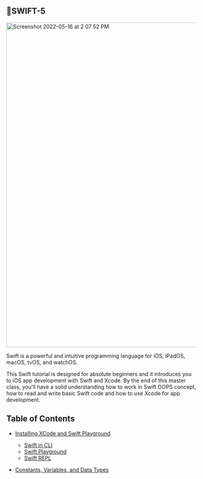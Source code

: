 ## 🍎SWIFT-5

<img width="858" alt="Screenshot 2022-05-16 at 2 07 52 PM" src="https://user-images.githubusercontent.com/77538183/168552889-1371660a-986c-4069-b905-2c4fb78e0c66.png">



Swift is a powerful and intuitive programming language for iOS, iPadOS, macOS, tvOS, and watchOS.

This Swift tutorial is designed for absolute beginners and it introduces you to iOS app development with Swift and Xcode. By the end of this master class, you'll have a solid understanding how to work in Swift OOPS concept, how to read and write basic Swift code and how to use Xcode for app development.


## Table of Contents

* [Installing XCode and Swift Playground](https://github.com/adityagi02/swift5-tutorial/tree/main/XCode%20Installation)
  * [Swift in CLI](https://github.com/adityagi02/swift5-tutorial/tree/main/XCode%20Installation)
  * [Swift Playground]([#accessing-local-variables](https://github.com/adityagi02/swift5-tutorial/tree/main/XCode%20Installation))
  * [Swift REPL](https://developer.apple.com/swift/blog/?id=18)
 
* [Constants, Variables, and Data Types](https://github.com/adityagi02/swift5-tutorial/tree/main/Constants%2C%20Variables%2C%20and%20Data%20Types)

